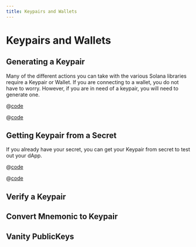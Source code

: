 ```yaml
---
title: Keypairs and Wallets
---
```


# Keypairs and Wallets

## Generating a Keypair

Many of the different actions you can take with the various Solana
libraries require a Keypair or Wallet. If you are connecting to a 
wallet, you do not have to worry. However, if you are in need of a 
keypair, you will need to generate one.

<CodeGroup>
  <CodeGroupItem title="TS" active>

@[code](@/code/generate-keypair/generate-keypair.en.ts)

  </CodeGroupItem>

  <CodeGroupItem title="CLI">

@[code](@/code/generate-keypair/generate-keypair.en.sh)

  </CodeGroupItem>
</CodeGroup>

## Getting Keypair from a Secret

If you already have your secret, you can get your Keypair from secret
to test out your dApp.

<CodeGroup>
  <CodeGroupItem title="TS" active>

@[code](@/code/keypair-from-secret/keypair-from-secret.en.ts)

  </CodeGroupItem>
  <CodeGroupItem title="CLI" active>

@[code](@/code/keypair-from-secret/keypair-from-secret.en.sh)

  </CodeGroupItem>
</CodeGroupItem>

## Verify a Keypair



## Convert Mnemonic to Keypair



## Vanity PublicKeys

